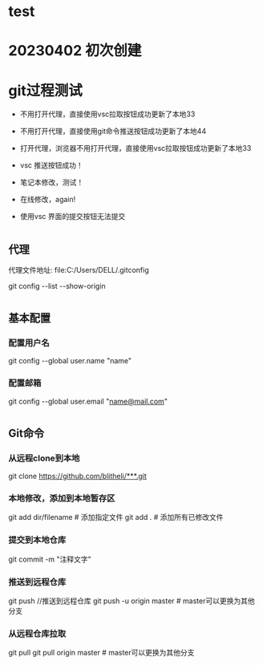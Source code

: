 # test

# 20230402  初次创建


# git过程测试
- 不用打开代理，直接使用vsc拉取按钮成功更新了本地33
- 不用打开代理，直接使用git命令推送按钮成功更新了本地44
- 打开代理，浏览器不用打开代理，直接使用vsc拉取按钮成功更新了本地33
- vsc 推送按钮成功！
- 笔记本修改，测试！
- 在线修改，again!

- 使用vsc 界面的提交按钮无法提交

#
## 代理
代理文件地址: file:C:/Users/DELL/.gitconfig

git config --list --show-origin

#
## 基本配置
### 配置用户名
git config --global user.name "name"
### 配置邮箱
git config --global user.email "name@mail.com"

#
## Git命令
### 从远程clone到本地

git clone https://github.com/blitheli/***.git

### 本地修改，添加到本地暂存区
git add dir/filename # 添加指定文件
git add . # 添加所有已修改文件

### 提交到本地仓库
git commit -m "注释文字"

### 推送到远程仓库
git push    //推送到远程仓库
git push -u origin master # master可以更换为其他分支

### 从远程仓库拉取
git pull
git pull origin master # master可以更换为其他分支

